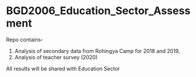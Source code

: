 # BGD2006_Education_Sector_Assessment
Repo contains- 
1. Analysis of secondary data from Rohingya Camp for 2018 and 2019,
2. Analysis of teacher survey (2020)

All results will be shared with Education Sector
